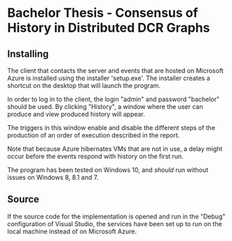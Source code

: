 # Bachelor Thesis - Consensus of History in Distributed DCR Graphs

## Installing
The client that contacts the server and events that are hosted on Microsoft Azure is installed using the installer 'setup.exe'. 
The installer creates a shortcut on the desktop that will launch the program. 

In order to log in to the client, the login "admin" and password "bachelor" should be used.
By clicking "History", a window where the user can produce and view produced history will appear. 

The triggers in this window enable and disable the different steps of the production of an order of execution described in the report. 

Note that because Azure hibernates VMs that are not in use, a delay might occur before the events respond with history on the first run.

The program has been tested on Windows 10, and *should* run without issues on Windows 8, 8.1 and 7. 

## Source
If the source code for the implementation is opened and run in the "Debug" configuration of Visual Studio, the services have been set up to run on the local machine instead of on Microsoft Azure. 
